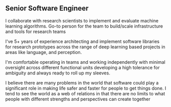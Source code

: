## Senior Software Engineer

I collaborate with research scientists to implement and evaluate machine learning algorithms. Go-to person for the team to build/scale infrastructure and tools for research teams

I've 5+ years of experience architecting and implement software libraries for research prototypes across the range of deep learning based projects in areas like language, and perception.

I'm comfortable operating in teams and working independently with minimal oversight across different functional units developing a high tolerance for ambiguity and always ready to roll up my sleeves.

I believe there are many problems in the world that software could play a significant role in making life safer and faster for people to get things done. I tend to see the world as a web of relations in that there are no limits to what people with different strengths and perspectives can create together
